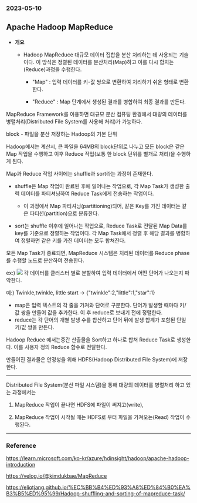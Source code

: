 ### 2023-05-10

## Apache Hadoop MapReduce
- **개요**
    - Hadoop MapReduce 대규모 데이터 집합을 분산 처리하는 데 사용되는 기술이다. 이 방식은 정렬된 데이터를 분산처리(Map)하고 이를 다시 합치는(Reduce)과정을 수행한다.

        - "Map" : 입력 데이터를 키-값 쌍으로 변환하여 처리하기 쉬운 형태로 변환한다.

        - "Reduce" : Map 단계에서 생성된 결과를 병합하여 최종 결과를 만든다.

MapReduce Framework를 이용하면 대규모 분산 컴퓨팅 환경에서 대량의 데이터를 병렬처리(Distributed File System를 사용해 처리)가 가능하다.

block - 파일을 분산 저장하는 Hadoop의 기본 단위

Hadoop에서는 계산시, 큰 파일을 64MB의 block단위로 나누고 모든 block은 같은 Map 작업을 수행하고 이후 Reduce 작업(보통 한 block 단위를 별개로 처리)을 수행하게 된다.

Map과 Reduce 작업 사이에는 shuffle과 sort라는 과정이 존재한다.

- shuffle은 Map 작업이 완료된 후에 일어나는 작업으로, 각 Map Task가 생성한 출력 데이터를 파티셔닝하여 Reduce Task에게 전송하는 작업이다. 
  - 이 과정에서 Map 파티셔닝(partitioning)되어, 같은 Key를 가진 데이터는 같은 파티션(partition)으로 분류한다.

- sort는 shuffle 이후에 일어나는 작업으로, Reduce Task로 전달된 Map Data를 key를 기준으로 정렬하는 작업이다. 각 Map Task에서 정렬 후 해당 결과를 병합하여 정렬하면 같은 키를 가진 데이터는 모두 합쳐진다.

모든 Map Task가 종료되면, MapReduce 시스템은 처리된 데이터를 Reduce phase를 수행할 노드로 분산하여 전송한다. 


ex:)
<img src="https://learn.microsoft.com/ko-kr/azure/hdinsight/hadoop/media/apache-hadoop-introduction/hdi-word-count-diagram.gif">
각 데이터를 클러스터 별로 분할하여 입력 데이터에서 어떤 단어가 나오는지 파악한다.

예:) Twinkle,twinkle, little start -> {"twinkle":2,"little":1,"star":1}

- map은 입력 텍스트의 각 줄을 가져와 단어로 구분한다. 단어가 발생할 때마다 키/값 쌍을 만들어 값을 추가한다. 이 후 reduce로 보내기 전에 정렬한다.
- reduce는 각 단어의 개별 발생 수를 합산하고 단어 뒤에 발생 합계가 포함된 단일 키/값 쌍을 만든다.

Hadoop Reduce 에서는중간 산출물을 Sort하고 하나로 합쳐 Reduce Task로 생성한다. 이를 사용자 정의 Reduce 함수로 전달한다.

만들어진 결과물은 안정성을 위해 HDFS(Hadoop Distributed File System)에 저장한다.

---
Distributed File System(분산 파일 시스템)을 통해 대량의 데이터를 병렬처리 하고 있는 과정에서는

1. MapReduce 작업이 끝나면 HDFS에 파일이 써지고(write),

2. MapReduce 작업이 시작될 때는 HDFS로 부터 파일을 가져오는(Read) 작업이 수행된다.

---
### Reference
https://learn.microsoft.com/ko-kr/azure/hdinsight/hadoop/apache-hadoop-introduction

https://velog.io/@kimdukbae/MapReduce

https://eliotjang.github.io/%EC%BB%B4%ED%93%A8%ED%84%B0%EA%B3%B5%ED%95%99/Hadoop-shuffling-and-sorting-of-mapreduce-task/